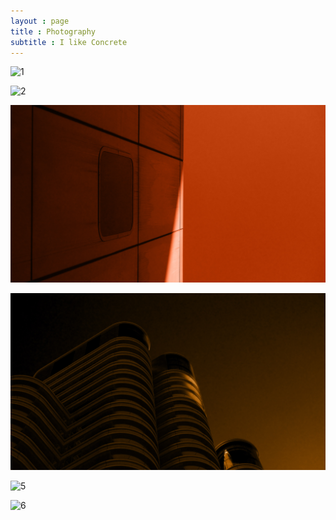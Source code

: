 ```yaml
---
layout : page
title : Photography
subtitle : I like Concrete 
---
```


![1](/assets/photography/Brut30.png) <br>

![2](/assets/photography/brut24_2.png) <br>

![3](/assets/photography/brut41_red.jpg) <br>

![4](/assets/photography/brut42.jpg) <br>

![5](/assets/photography/2.jpeg) <br>

![6](/assets/photography/4.jpg) <br>

